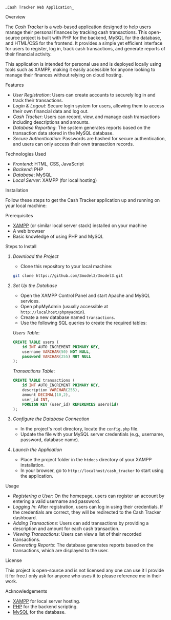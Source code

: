 
_```Cash Tracker Web Application_ ``` 

Overview

The *Cash Tracker* is a web-based application designed to help users manage their personal finances by tracking cash transactions. This open-source project is built with PHP for the backend, MySQL for the database, and HTML/CSS for the frontend. It provides a simple yet efficient interface for users to register, log in, track cash transactions, and generate reports of their financial activity.

This application is intended for personal use and is deployed locally using tools such as XAMPP, making it easily accessible for anyone looking to manage their finances without relying on cloud hosting.

Features

- *User Registration*: Users can create accounts to securely log in and track their transactions.
- *Login & Logout*: Secure login system for users, allowing them to access their own financial data and log out.
- *Cash Tracker*: Users can record, view, and manage cash transactions including descriptions and amounts.
- *Database Reporting*: The system generates reports based on the transaction data stored in the MySQL database.
- *Secure Authentication*: Passwords are hashed for secure authentication, and users can only access their own transaction records.

Technologies Used

- *Frontend*: HTML, CSS, JavaScript
- *Backend*: PHP
- *Database*: MySQL
- *Local Server*: XAMPP (for local hosting)
  
 Installation

Follow these steps to get the Cash Tracker application up and running on your local machine:

Prerequisites
- [XAMPP](https://www.apachefriends.org/index.html) (or similar local server stack) installed on your machine
- A web browser
- Basic knowledge of using PHP and MySQL

 Steps to Install

1. *Download the Project*
   - Clone this repository to your local machine:
   ```bash
   git clone https://github.com/3model3/3model3.git
   ```

2. *Set Up the Database*
   - Open the XAMPP Control Panel and start Apache and MySQL services.
   - Open phpMyAdmin (usually accessible at `http://localhost/phpmyadmin`).
   - Create a new database named `transactions`.
   - Use the following SQL queries to create the required tables:

   *Users Table*:
   ```sql
   CREATE TABLE users (
       id INT AUTO_INCREMENT PRIMARY KEY,
       username VARCHAR(50) NOT NULL,
       password VARCHAR(255) NOT NULL
   );
   ```

   *Transactions Table*:
   ```sql
   CREATE TABLE transactions (
       id INT AUTO_INCREMENT PRIMARY KEY,
       description VARCHAR(255),
       amount DECIMAL(10,2),
       user_id INT,
       FOREIGN KEY (user_id) REFERENCES users(id)
   );
   ```

3. *Configure the Database Connection*
   - In the project's root directory, locate the `config.php` file.
   - Update the file with your MySQL server credentials (e.g., username, password, database name).
   
4. *Launch the Application*
   - Place the project folder in the `htdocs` directory of your XAMPP installation.
   - In your browser, go to `http://localhost/cash_tracker` to start using the application.

Usage

- *Registering a User*: On the homepage, users can register an account by entering a valid username and password.
- *Logging In*: After registration, users can log in using their credentials. If the credentials are correct, they will be redirected to the Cash Tracker dashboard.
- *Adding Transactions*: Users can add transactions by providing a description and amount for each cash transaction.
- *Viewing Transactions*: Users can view a list of their recorded transactions.
- *Generating Reports*: The database generates reports based on the transactions, which are displayed to the user.

License

This project is open-source and is not licensed any one can use it I provide it for free.I only ask for anyone who uses it to please reference me in their work.

 Acknowledgements

- [XAMPP](https://www.apachefriends.org/index.html) for local server hosting.
- [PHP](https://www.php.net/) for the backend scripting.
- [MySQL](https://www.mysql.com/) for the database.
